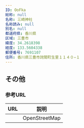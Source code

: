 ```yaml
---
ID: OoFka
総称: null
名称: 三崎神社
名称読み: null
別名: null
都道府県: 香川県
区域: 三豊市
緯度: 34.2618398
経度: 133.5604338
郵便番号: 7691107
住所: 香川県三豊市詫間町生里１１４０−１
---
```


## その他

### 参考URL

| URL | 説明          |
| --- | ------------- |
|     | OpenStreetMap |
